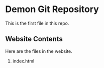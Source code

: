 
# Demon Git Repository

This is the first file in this repo.

## Website Contents

Here are the files in the website.

1. index.html


